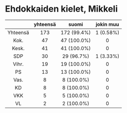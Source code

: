 # Ehdokkaiden kielet, Mikkeli

| |yhteensä|suomi|jokin muu|
|:---:|:---:|:---:|:---:|
|Yhteensä|173|172 (99.4%)|1 (0.58%)|
|Kok.|47|47 (100.0%)|0|
|Kesk.|41|41 (100.0%)|0|
|SDP|30|29 (96.7%)|1 (3.33%)|
|Vihr.|19|19 (100.0%)|0|
|PS|13|13 (100.0%)|0|
|Vas.|8|8 (100.0%)|0|
|KD|8|8 (100.0%)|0|
|VKK|5|5 (100.0%)|0|
|VL|2|2 (100.0%)|0|

